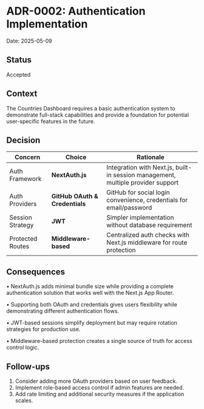 # ADR-0002: Authentication Implementation

Date: 2025-05-09

## Status

Accepted

## Context

The Countries Dashboard requires a basic authentication system to demonstrate full-stack capabilities and provide a foundation for potential user-specific features in the future.

## Decision

| Concern          | Choice                         | Rationale                                                                        |
| ---------------- | ------------------------------ | -------------------------------------------------------------------------------- |
| Auth Framework   | **NextAuth.js**                | Integration with Next.js, built-in session management, multiple provider support |
| Auth Providers   | **GitHub OAuth & Credentials** | GitHub for social login convenience, credentials for email/password              |
| Session Strategy | **JWT**                        | Simpler implementation without database requirement                              |
| Protected Routes | **Middleware-based**           | Centralized auth checks with Next.js middleware for route protection             |

## Consequences

• NextAuth.js adds minimal bundle size while providing a complete authentication solution that works well with the Next.js App Router.

• Supporting both OAuth and credentials gives users flexibility while demonstrating different authentication flows.

• JWT-based sessions simplify deployment but may require rotation strategies for production use.

• Middleware-based protection creates a single source of truth for access control logic.

## Follow-ups

1. Consider adding more OAuth providers based on user feedback.
2. Implement role-based access control if admin features are needed.
3. Add rate limiting and additional security measures if the application scales.
